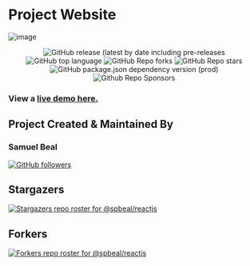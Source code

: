 # Project Website

![image](https://github.com/spbeal/reactjs/blob/main/src/assets/chrome_38YUznEBfN.png)

<div align="center">

<img alt="GitHub release (latest by date including pre-releases" src="https://img.shields.io/github/v/release/spbeal/Misc-Website?include_prereleases">

<img alt="GitHub top language" src="https://img.shields.io/github/languages/top/spbeal/Misc-Website?style=flat">

<img alt="GitHub Repo forks" src="https://img.shields.io/github/forks/spbeal/Misc-Website?style=flat&color=success">

<img alt="GitHub Repo stars" src="https://img.shields.io/github/stars/spbeal/Misc-Website?style=flat&color=yellow">

<img alt="GitHub package.json dependency version (prod)" src="https://img.shields.io/github/package-json/dependency-version/spbeal/Misc-Website/react?style=flat">

<img alt="Github Repo Sponsors" src="https://img.shields.io/github/sponsors/spbeal?style=flat&color=blueviolet">

</div>

### View a [live demo here.]()

## Project Created & Maintained By

### Samuel Beal

[![GitHub followers](https://img.shields.io/github/followers/spbeal.svg?style=social&label=Follow)](https://github.com/spbeal/)

## Stargazers

[![Stargazers repo roster for @spbeal/reactjs](https://reporoster.com/stars/dark/spbeal/reactjs)](https://github.com/spbeal/Misc-Website)

## Forkers

[![Forkers repo roster for @spbeal/reactjs](https://reporoster.com/forks/dark/spbeal/Misc-Website)](https://github.com/spbeal/Misc-Website/network/members)
